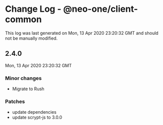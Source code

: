 # Change Log - @neo-one/client-common

This log was last generated on Mon, 13 Apr 2020 23:20:32 GMT and should not be manually modified.

## 2.4.0
Mon, 13 Apr 2020 23:20:32 GMT

### Minor changes

- Migrate to Rush

### Patches

- update dependencies
- update scrypt-js to 3.0.0

